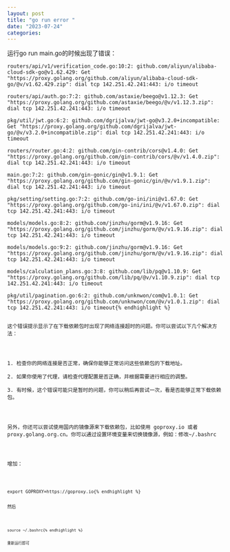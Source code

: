 ```yaml
---
layout: post
title: "go run error "
date: "2023-07-24"
categories: 
---
```

<p>运行go run main.go的时候出现了错误：</p>

<pre>
<code>routers/api/v1/verification_code.go:10:2: github.com/aliyun/alibaba-cloud-sdk-go@v1.62.429: Get &quot;https://proxy.golang.org/github.com/aliyun/alibaba-cloud-sdk-go/@v/v1.62.429.zip&quot;: dial tcp 142.251.42.241:443: i/o timeout

routers/api/auth.go:7:2: github.com/astaxie/beego@v1.12.3: Get &quot;https://proxy.golang.org/github.com/astaxie/beego/@v/v1.12.3.zip&quot;: dial tcp 142.251.42.241:443: i/o timeout

pkg/util/jwt.go:6:2: github.com/dgrijalva/jwt-go@v3.2.0+incompatible: Get &quot;https://proxy.golang.org/github.com/dgrijalva/jwt-go/@v/v3.2.0+incompatible.zip&quot;: dial tcp 142.251.42.241:443: i/o timeout

routers/router.go:4:2: github.com/gin-contrib/cors@v1.4.0: Get &quot;https://proxy.golang.org/github.com/gin-contrib/cors/@v/v1.4.0.zip&quot;: dial tcp 142.251.42.241:443: i/o timeout

main.go:7:2: github.com/gin-gonic/gin@v1.9.1: Get &quot;https://proxy.golang.org/github.com/gin-gonic/gin/@v/v1.9.1.zip&quot;: dial tcp 142.251.42.241:443: i/o timeout

pkg/setting/setting.go:7:2: github.com/go-ini/ini@v1.67.0: Get &quot;https://proxy.golang.org/github.com/go-ini/ini/@v/v1.67.0.zip&quot;: dial tcp 142.251.42.241:443: i/o timeout

models/models.go:8:2: github.com/jinzhu/gorm@v1.9.16: Get &quot;https://proxy.golang.org/github.com/jinzhu/gorm/@v/v1.9.16.zip&quot;: dial tcp 142.251.42.241:443: i/o timeout

models/models.go:9:2: github.com/jinzhu/gorm@v1.9.16: Get &quot;https://proxy.golang.org/github.com/jinzhu/gorm/@v/v1.9.16.zip&quot;: dial tcp 142.251.42.241:443: i/o timeout

models/calculation_plans.go:3:8: github.com/lib/pq@v1.10.9: Get &quot;https://proxy.golang.org/github.com/lib/pq/@v/v1.10.9.zip&quot;: dial tcp 142.251.42.241:443: i/o timeout

pkg/util/pagination.go:6:2: github.com/unknwon/com@v1.0.1: Get &quot;https://proxy.golang.org/github.com/unknwon/com/@v/v1.0.1.zip&quot;: dial tcp 142.251.42.241:443: i/o timeout{% endhighlight %}

<p>这个错误提示显示了在下载依赖包时出现了网络连接超时的问题。你可以尝试以下几个解决方法：</p>

<p>1. 检查你的网络连接是否正常，确保你能够正常访问这些依赖包的下载地址。<br />
2. 如果你使用了代理，请检查代理配置是否正确，并根据需要进行相应的调整。<br />
3. 有时候，这个错误可能只是暂时的问题，你可以稍后再尝试一次，看是否能够正常下载依赖包。</p>

<p>另外，你还可以尝试使用国内的镜像源来下载依赖包，比如使用 goproxy.io 或者 proxy.golang.org.cn。你可以通过设置环境变量来切换镜像源，例如：修改~/.bashrc</p>

<p>增加：</p>

<pre>
<code>export GOPROXY=https://goproxy.io{% endhighlight %}

<p>然后</p>

<pre>
<code>source ~/.bashrc{% endhighlight %}

<p>重新运行即可</p>

<p>&nbsp;</p>

